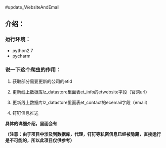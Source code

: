 #update_WebsiteAndEmail


## 介绍：

### 运行环境：

- python2.7
- pycharm


### 说一下这个爬虫的作用：

1. 获取部分需要更新的公司的etid

2. 更新线上数据库lz_datastore里面表et_info的etwebsite字段（官网url）

3. 更新线上数据库lz_datastore里面表et_contact的ecemail字段（email）

4. 钉钉信息推送

**具体的详细介绍，里面会有**

**（注意：由于项目中涉及到数据库，代理，钉钉等私密信息已经被隐藏，直接运行是不可能的，所以此项目仅供参考）**
